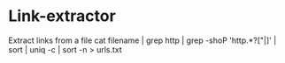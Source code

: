 # Link-extractor
Extract links from a file
cat filename | grep http | grep -shoP 'http.*?["|]' | sort | uniq -c | sort -n > urls.txt